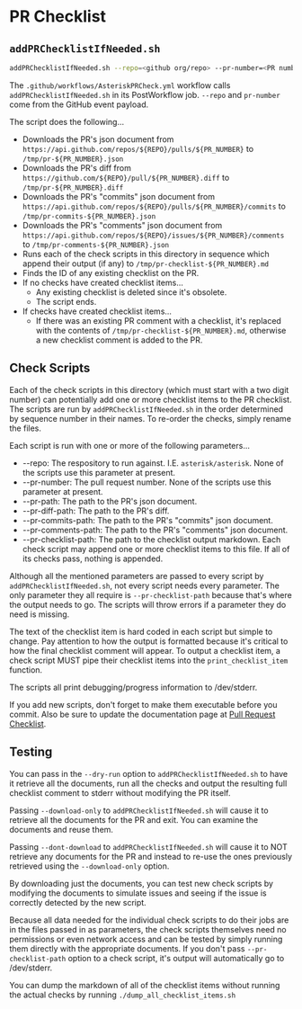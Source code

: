 # PR Checklist

## `addPRChecklistIfNeeded.sh`

```sh
addPRChecklistIfNeeded.sh --repo=<github org/repo> --pr-number=<PR number to check/update> [ --dry-run ]
```

The `.github/workflows/AsteriskPRCheck.yml` workflow calls `addPRChecklistIfNeeded.sh` in its PostWorkflow job.  `--repo` and `pr-number` come from the GitHub event payload.

The script does the following...

* Downloads the PR's json document from `https://api.github.com/repos/${REPO}/pulls/${PR_NUMBER}` to `/tmp/pr-${PR_NUMBER}.json`
* Downloads the PR's diff from `https://github.com/${REPO}/pull/${PR_NUMBER}.diff` to `/tmp/pr-${PR_NUMBER}.diff`
* Downloads the PR's "commits" json document from `https://api.github.com/repos/${REPO}/pulls/${PR_NUMBER}/commits` to `/tmp/pr-commits-${PR_NUMBER}.json`
* Downloads the PR's "comments" json document from `https://api.github.com/repos/${REPO}/issues/${PR_NUMBER}/comments` to `/tmp/pr-comments-${PR_NUMBER}.json`
* Runs each of the check scripts in this directory in sequence which append their output (if any) to `/tmp/pr-checklist-${PR_NUMBER}.md`
* Finds the ID of any existing checklist on the PR.
* If no checks have created checklist items...
    * Any existing checklist is deleted since it's obsolete.
    * The script ends.
* If checks have created checklist items...
    * If there was an existing PR comment with a checklist, it's replaced with the contents of `/tmp/pr-checklist-${PR_NUMBER}.md`, otherwise a new checklist comment is added to the PR.

## Check Scripts

Each of the check scripts in this directory (which must start with a two digit number) can potentially add one or more checklist items to the PR checklist.  The scripts are run by `addPRChecklistIfNeeded.sh` in the order determined by sequence number in their names.  To re-order the checks, simply rename the files.

Each script is run with one or more of the following parameters...
* --repo: The respository to run against.  I.E. `asterisk/asterisk`.  None of the scripts use this parameter at present.
* --pr-number: The pull request number.  None of the scripts use this parameter at present.
* --pr-path: The path to the PR's json document.
* --pr-diff-path: The path to the PR's diff.
* --pr-commits-path: The path to the PR's "commits" json document.
* --pr-comments-path: The path to the PR's "comments" json document.
* --pr-checklist-path: The path to the checklist output markdown. Each check script may append one or more checklist items to this file.  If all of its checks pass, nothing is appended.

Although all the mentioned parameters are passed to every script by `addPRChecklistIfNeeded.sh`, not every script needs every parameter. The only parameter they all require is `--pr-checklist-path` because that's where the output needs to go. The scripts will throw errors if a parameter they do need is missing.

The text of the checklist item is hard coded in each script but simple to change.  Pay attention to how the output is formatted because it's critical to how the final checklist comment will appear.  To output a checklist item, a check script MUST pipe their checklist items into the `print_checklist_item` function.

The scripts all print debugging/progress information to /dev/stderr.

If you add new scripts, don't forget to make them executable before you commit.  Also be sure to update the documentation page at [Pull Request Checklist](https://docs.asterisk.org/Development/Policies-and-Procedures/Code-Contribution/Pull-Request-Checklist/).

## Testing

You can pass in the `--dry-run` option to `addPRChecklistIfNeeded.sh` to have it retrieve all the documents, run all the checks and output the resulting full checklist comment to stderr without modifying the PR itself.

Passing `--download-only` to `addPRChecklistIfNeeded.sh` will cause it to retrieve all the documents for the PR and exit.  You can examine the documents and reuse them.

Passing `--dont-download` to `addPRChecklistIfNeeded.sh` will cause it to NOT retrieve any documents for the PR and instead to re-use the ones previously retrieved using the `--download-only` option.

By downloading just the documents, you can test new check scripts by modifying the documents to simulate issues and seeing if the issue is correctly detected by the new script.

Because all data needed for the individual check scripts to do their jobs are in the files passed in as parameters, the check scripts themselves need no permissions or even network access and can be tested by simply running them directly with the appropriate documents. If you don't pass `--pr-checklist-path` option to a check script, it's output will automatically go to /dev/stderr.

You can dump the markdown of all of the checklist items without running the actual checks by running `./dump_all_checklist_items.sh`

